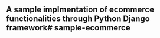 ## A sample implmentation of ecommerce functionalities through Python Django framework# sample-ecommerce
